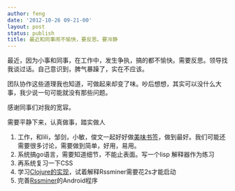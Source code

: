 ```yaml
---
author: feng
date: '2012-10-26 09-21-00'
layout: post
status: publish
title: 最近和同事闹不愉快，要反思。要冷静
---
```


最近，因为小事和同事，在工作中，发生争执，搞的都不愉快。需要反思。领导找我谈过话。自己意识到，脾气暴躁了，实在不应该。

团队协作这些道理我也知道，可做起来却变了味。吵后想想，其实可以没什么大事，我少说一句可能就没有那些问题。

感谢同事们对我的宽容。

需要平静下来，认真做事，踏实做人

1. 工作，和lili，邹剑，小敏，俊文一起好好做[美味书签](http://meiweisq.com)，做到最好。我们可能还需要很多讨论，需要做到简单，好用，易用。
2. 系统搞go语言，需要知道细节，不能止表面。写一个lisp 解释器作为练习
3. 再系统复习一下CSS
4. 学习[Clojure的实现](https://github.com/clojure/clojure)，试着解释Rssminer需要花2s才能启动
5. 完善[Rssminer](http://rssminer.net)的Android程序
